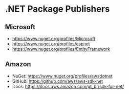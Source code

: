 # .NET Package Publishers

## Microsoft
- <https://www.nuget.org/profiles/Microsoft>
- <https://www.nuget.org/profiles/aspnet>
- <https://www.nuget.org/profiles/EntityFramework>

## Amazon
- NuGet: <https://www.nuget.org/profiles/awsdotnet>
- GitHub: <https://github.com/aws/aws-sdk-net>
- Docs: <https://docs.aws.amazon.com/pt_br/sdk-for-net/>
